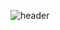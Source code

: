 ![header](https://capsule-render.vercel.app/api?type=venom&color=2b90d9&height=200&section=header&text=엄수현&fontSize=30&fontColor=d9e1e8)
